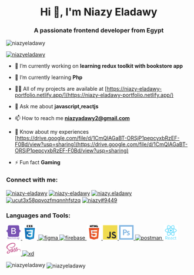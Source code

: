 <h1 align="center">Hi 👋, I'm Niazy Eladawy</h1>
<h3 align="center">A passionate frontend developer from Egypt</h3>

<p align="left"> <img src="https://komarev.com/ghpvc/?username=niazyeladawy&label=Profile%20views&color=0e75b6&style=flat" alt="niazyeladawy" /> </p>

<p align="left"> <a href="https://github.com/ryo-ma/github-profile-trophy"><img src="https://github-profile-trophy.vercel.app/?username=niazyeladawy" alt="niazyeladawy" /></a> </p>

- 🔭 I’m currently working on **learning redux toolkit with bookstore app**

- 🌱 I’m currently learning **Php**

- 👨‍💻 All of my projects are available at [https://niazy-eladawy-portfolio.netlify.app/](https://niazy-eladawy-portfolio.netlify.app/)

- 💬 Ask me about **javascript,reactjs**

- 📫 How to reach me **niazyadawy2@gmail.com**

- 📄 Know about my experiences [https://drive.google.com/file/d/1CmQlAGaBT-ORSjP1pepcyxbRzEF-F0Bd/view?usp=sharing](https://drive.google.com/file/d/1CmQlAGaBT-ORSjP1pepcyxbRzEF-F0Bd/view?usp=sharing)

- ⚡ Fun fact **Gaming**

<h3 align="left">Connect with me:</h3>
<p align="left">
<a href="https://codepen.io/niazy-eladawy" target="blank"><img align="center" src="https://raw.githubusercontent.com/rahuldkjain/github-profile-readme-generator/master/src/images/icons/Social/codepen.svg" alt="niazy-eladawy" height="30" width="40" /></a>
<a href="https://linkedin.com/in/niazy-eladawy" target="blank"><img align="center" src="https://raw.githubusercontent.com/rahuldkjain/github-profile-readme-generator/master/src/images/icons/Social/linked-in-alt.svg" alt="niazy-eladawy" height="30" width="40" /></a>
<a href="https://fb.com/niazy.eladawy" target="blank"><img align="center" src="https://raw.githubusercontent.com/rahuldkjain/github-profile-readme-generator/master/src/images/icons/Social/facebook.svg" alt="niazy.eladawy" height="30" width="40" /></a>
<a href="https://www.youtube.com/c/ucut3x58ppvozfmqnnhfstzq" target="blank"><img align="center" src="https://raw.githubusercontent.com/rahuldkjain/github-profile-readme-generator/master/src/images/icons/Social/youtube.svg" alt="ucut3x58ppvozfmqnnhfstzq" height="30" width="40" /></a>
<a href="https://discord.gg/niazy#9449" target="blank"><img align="center" src="https://raw.githubusercontent.com/rahuldkjain/github-profile-readme-generator/master/src/images/icons/Social/discord.svg" alt="niazy#9449" height="30" width="40" /></a>
</p>

<h3 align="left">Languages and Tools:</h3>
<p align="left"> <a href="https://getbootstrap.com" target="_blank" rel="noreferrer"> <img src="https://raw.githubusercontent.com/devicons/devicon/master/icons/bootstrap/bootstrap-plain-wordmark.svg" alt="bootstrap" width="40" height="40"/> </a> <a href="https://www.w3schools.com/css/" target="_blank" rel="noreferrer"> <img src="https://raw.githubusercontent.com/devicons/devicon/master/icons/css3/css3-original-wordmark.svg" alt="css3" width="40" height="40"/> </a> <a href="https://www.figma.com/" target="_blank" rel="noreferrer"> <img src="https://www.vectorlogo.zone/logos/figma/figma-icon.svg" alt="figma" width="40" height="40"/> </a> <a href="https://firebase.google.com/" target="_blank" rel="noreferrer"> <img src="https://www.vectorlogo.zone/logos/firebase/firebase-icon.svg" alt="firebase" width="40" height="40"/> </a> <a href="https://www.w3.org/html/" target="_blank" rel="noreferrer"> <img src="https://raw.githubusercontent.com/devicons/devicon/master/icons/html5/html5-original-wordmark.svg" alt="html5" width="40" height="40"/> </a> <a href="https://developer.mozilla.org/en-US/docs/Web/JavaScript" target="_blank" rel="noreferrer"> <img src="https://raw.githubusercontent.com/devicons/devicon/master/icons/javascript/javascript-original.svg" alt="javascript" width="40" height="40"/> </a> <a href="https://www.photoshop.com/en" target="_blank" rel="noreferrer"> <img src="https://raw.githubusercontent.com/devicons/devicon/master/icons/photoshop/photoshop-line.svg" alt="photoshop" width="40" height="40"/> </a> <a href="https://postman.com" target="_blank" rel="noreferrer"> <img src="https://www.vectorlogo.zone/logos/getpostman/getpostman-icon.svg" alt="postman" width="40" height="40"/> </a> <a href="https://reactjs.org/" target="_blank" rel="noreferrer"> <img src="https://raw.githubusercontent.com/devicons/devicon/master/icons/react/react-original-wordmark.svg" alt="react" width="40" height="40"/> </a> <a href="https://sass-lang.com" target="_blank" rel="noreferrer"> <img src="https://raw.githubusercontent.com/devicons/devicon/master/icons/sass/sass-original.svg" alt="sass" width="40" height="40"/> </a> <a href="https://www.adobe.com/products/xd.html" target="_blank" rel="noreferrer"> <img src="https://cdn.worldvectorlogo.com/logos/adobe-xd.svg" alt="xd" width="40" height="40"/> </a> </p>

<p><img align="left" src="https://github-readme-stats.vercel.app/api/top-langs?username=niazyeladawy&show_icons=true&locale=en&layout=compact" alt="niazyeladawy" /></p>

<p>&nbsp;<img align="center" src="https://github-readme-stats.vercel.app/api?username=niazyeladawy&show_icons=true&locale=en" alt="niazyeladawy" /></p>
